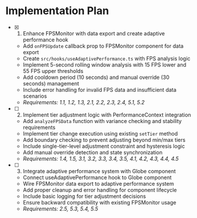 # Implementation Plan

- [x] 1. Enhance FPSMonitor with data export and create adaptive performance hook

  - Add `onFPSUpdate` callback prop to FPSMonitor component for data export
  - Create `src/hooks/useAdaptivePerformance.ts` with FPS analysis logic
  - Implement 5-second rolling window analysis with 15 FPS lower and 55 FPS upper thresholds
  - Add cooldown period (10 seconds) and manual override (30 seconds) management
  - Include error handling for invalid FPS data and insufficient data scenarios
  - _Requirements: 1.1, 1.2, 1.3, 2.1, 2.2, 2.3, 2.4, 5.1, 5.2_

- [ ] 2. Implement tier adjustment logic with PerformanceContext integration

  - Add `analyzeFPSData` function with variance checking and stability requirements
  - Implement tier change execution using existing `setTier` method
  - Add boundary checking to prevent adjusting beyond min/max tiers
  - Include single-tier-level adjustment constraint and hysteresis logic
  - Add manual override detection and state synchronization
  - _Requirements: 1.4, 1.5, 3.1, 3.2, 3.3, 3.4, 3.5, 4.1, 4.2, 4.3, 4.4, 4.5_

- [ ] 3. Integrate adaptive performance system with Globe component
  - Connect useAdaptivePerformance hook to Globe component
  - Wire FPSMonitor data export to adaptive performance system
  - Add proper cleanup and error handling for component lifecycle
  - Include basic logging for tier adjustment decisions
  - Ensure backward compatibility with existing FPSMonitor usage
  - _Requirements: 2.5, 5.3, 5.4, 5.5_
